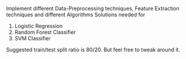 Implement different Data-Preprocessing techniques, Feature Extraction techniques and different Algorithms 
Solutions needed for
1) Logistic Regression
2) Random Forest Classifier
3) SVM Classifier

Suggested  train/test split ratio is 80/20. But feel free to tweak around it.

 